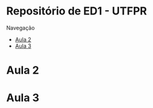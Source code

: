 # Repositório de ED1 - UTFPR

Navegação

- [Aula 2](#aula-2)
- [Aula 3](#aula-3)


# Aula 2


# Aula 3
